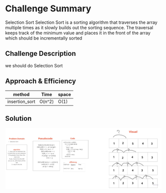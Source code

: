 # Challenge Summary
Selection Sort
Selection Sort is a sorting algorithm that traverses the array multiple times as it slowly builds out the sorting sequence. The traversal keeps track of the minimum value and places it in the front of the array which should be incrementally sorted

## Challenge Description
we should do Selection Sort

## Approach & Efficiency
|method|Time|space|
|:--:|:--:|:--|
|insertion_sort|O(n^2)|O(1)|

## Solution
![img](selection_sort.jpg)